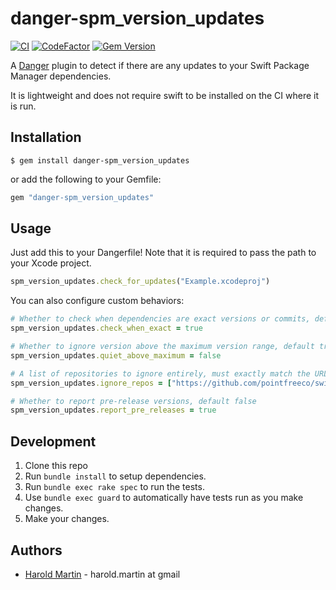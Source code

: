 # danger-spm_version_updates

[![CI](https://github.com/hbmartin/danger-spm_version_updates/actions/workflows/lint_and_test.yml/badge.svg)](https://github.com/hbmartin/danger-spm_version_updates/actions/workflows/lint_and_test.yml)
[![CodeFactor](https://www.codefactor.io/repository/github/hbmartin/danger-spm_version_updates/badge/main)](https://www.codefactor.io/repository/github/hbmartin/danger-spm_version_updates/overview/main)
[![Gem Version](https://badge.fury.io/rb/danger-spm_version_updates.svg)](https://badge.fury.io/rb/danger-spm_version_updates)


A [Danger](https://danger.systems/ruby/) plugin to detect if there are any updates to your Swift Package Manager dependencies.

It is lightweight and does not require swift to be installed on the CI where it is run. 


## Installation

    $ gem install danger-spm_version_updates

or add the following to your Gemfile:


```ruby
gem "danger-spm_version_updates"
```

## Usage

Just add this to your Dangerfile! Note that it is required to pass the path to your Xcode project.

```ruby
spm_version_updates.check_for_updates("Example.xcodeproj")
```

You can also configure custom behaviors:

```ruby
# Whether to check when dependencies are exact versions or commits, default false
spm_version_updates.check_when_exact = true

# Whether to ignore version above the maximum version range, default true
spm_version_updates.quiet_above_maximum = false

# A list of repositories to ignore entirely, must exactly match the URL as configured in the Xcode project
spm_version_updates.ignore_repos = ["https://github.com/pointfreeco/swift-snapshot-testing"]

# Whether to report pre-release versions, default false
spm_version_updates.report_pre_releases = true
```

## Development

1. Clone this repo
2. Run `bundle install` to setup dependencies.
3. Run `bundle exec rake spec` to run the tests.
4. Use `bundle exec guard` to automatically have tests run as you make changes.
5. Make your changes.


## Authors

* [Harold Martin](https://www.linkedin.com/in/harold-martin-98526971/) - harold.martin at gmail
